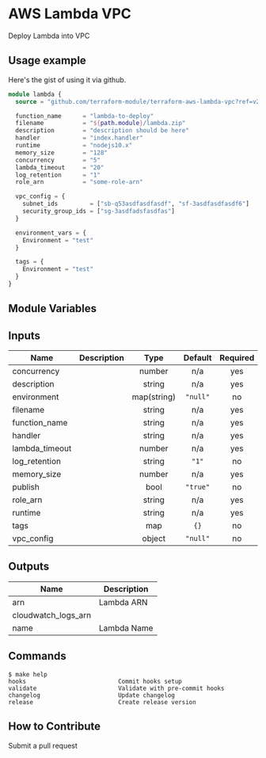 # AWS Lambda VPC

Deploy Lambda into VPC

## Usage example

Here's the gist of using it via github.

```terraform
module lambda {
  source = "github.com/terraform-module/terraform-aws-lambda-vpc?ref=v2.4.0"

  function_name      = "lambda-to-deploy"
  filename           = "${path.module}/lambda.zip"
  description        = "description should be here"
  handler            = "index.handler"
  runtime            = "nodejs10.x"
  memory_size        = "128"
  concurrency        = "5"
  lambda_timeout     = "20"
  log_retention      = "1"
  role_arn           = "some-role-arn"

  vpc_config = {
    subnet_ids         = ["sb-q53asdfasdfasdf", "sf-3asdfasdfasdf6"]
    security_group_ids = ["sg-3asdfadsfasdfas"]
  }

  environment_vars = {
    Environment = "test"
  }

  tags = {
    Environment = "test"
  }
}
```

## Module Variables

<!-- BEGINNING OF PRE-COMMIT-TERRAFORM DOCS HOOK -->
## Inputs

| Name | Description | Type | Default | Required |
|------|-------------|:----:|:-----:|:-----:|
| concurrency |  | number | n/a | yes |
| description |  | string | n/a | yes |
| environment |  | map(string) | `"null"` | no |
| filename |  | string | n/a | yes |
| function\_name |  | string | n/a | yes |
| handler |  | string | n/a | yes |
| lambda\_timeout |  | number | n/a | yes |
| log\_retention |  | string | `"1"` | no |
| memory\_size |  | number | n/a | yes |
| publish |  | bool | `"true"` | no |
| role\_arn |  | string | n/a | yes |
| runtime |  | string | n/a | yes |
| tags |  | map | `{}` | no |
| vpc\_config |  | object | `"null"` | no |

## Outputs

| Name | Description |
|------|-------------|
| arn | Lambda ARN |
| cloudwatch\_logs\_arn |  |
| name | Lambda Name |

<!-- END OF PRE-COMMIT-TERRAFORM DOCS HOOK -->

## Commands

<!-- START makefile-doc -->

```
$ make help
hooks                          Commit hooks setup
validate                       Validate with pre-commit hooks
changelog                      Update changelog
release                        Create release version
```

<!-- END makefile-doc -->

## How to Contribute

Submit a pull request
